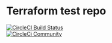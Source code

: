 # Terraform test repo  
[![CircleCI Build Status](https://circleci.com/gh/haploeco/terraform-tide.svg?style=shield)](https://circleci.com/gh/haploeco/terraform-tide)  
[![CircleCi Community](https://img.shields.io/badge/community-CircleCI%20Discuss-343434.svg)](https://discuss.circleci.com)
